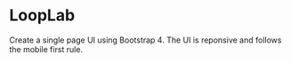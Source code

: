 # LoopLab

Create a single page UI using Bootstrap 4. The UI is reponsive and follows the mobile first rule.
